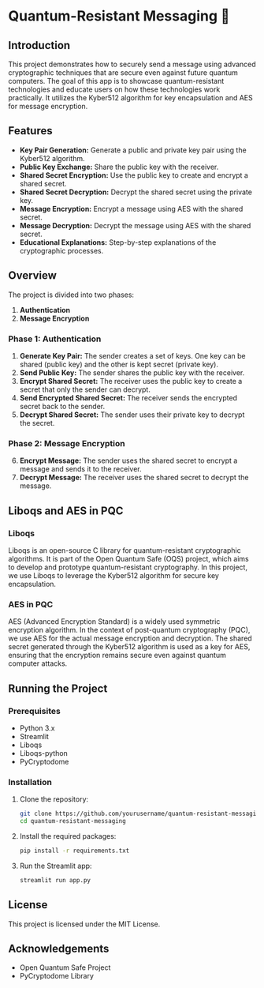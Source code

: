 # Quantum-Resistant Messaging 🔐

## Introduction

This project demonstrates how to securely send a message using advanced cryptographic techniques that are secure even against future quantum computers. The goal of this app is to showcase quantum-resistant technologies and educate users on how these technologies work practically. It utilizes the Kyber512 algorithm for key encapsulation and AES for message encryption.

## Features

- **Key Pair Generation:** Generate a public and private key pair using the Kyber512 algorithm.
- **Public Key Exchange:** Share the public key with the receiver.
- **Shared Secret Encryption:** Use the public key to create and encrypt a shared secret.
- **Shared Secret Decryption:** Decrypt the shared secret using the private key.
- **Message Encryption:** Encrypt a message using AES with the shared secret.
- **Message Decryption:** Decrypt the message using AES with the shared secret.
- **Educational Explanations:** Step-by-step explanations of the cryptographic processes.

## Overview

The project is divided into two phases:

1. **Authentication**
2. **Message Encryption**

### Phase 1: Authentication

1. **Generate Key Pair:** The sender creates a set of keys. One key can be shared (public key) and the other is kept secret (private key).
2. **Send Public Key:** The sender shares the public key with the receiver.
3. **Encrypt Shared Secret:** The receiver uses the public key to create a secret that only the sender can decrypt.
4. **Send Encrypted Shared Secret:** The receiver sends the encrypted secret back to the sender.
5. **Decrypt Shared Secret:** The sender uses their private key to decrypt the secret.

### Phase 2: Message Encryption

6. **Encrypt Message:** The sender uses the shared secret to encrypt a message and sends it to the receiver.
7. **Decrypt Message:** The receiver uses the shared secret to decrypt the message.

## Liboqs and AES in PQC

### Liboqs

Liboqs is an open-source C library for quantum-resistant cryptographic algorithms. It is part of the Open Quantum Safe (OQS) project, which aims to develop and prototype quantum-resistant cryptography. In this project, we use Liboqs to leverage the Kyber512 algorithm for secure key encapsulation.

### AES in PQC

AES (Advanced Encryption Standard) is a widely used symmetric encryption algorithm. In the context of post-quantum cryptography (PQC), we use AES for the actual message encryption and decryption. The shared secret generated through the Kyber512 algorithm is used as a key for AES, ensuring that the encryption remains secure even against quantum computer attacks.

## Running the Project

### Prerequisites

- Python 3.x
- Streamlit
- Liboqs
- Liboqs-python
- PyCryptodome

### Installation

1. Clone the repository:
    ```sh
    git clone https://github.com/yourusername/quantum-resistant-messaging.git
    cd quantum-resistant-messaging
    ```

2. Install the required packages:
    ```sh
    pip install -r requirements.txt
    ```

3. Run the Streamlit app:
    ```sh
    streamlit run app.py
    ```

## License

This project is licensed under the MIT License.

## Acknowledgements

- Open Quantum Safe Project
- PyCryptodome Library
